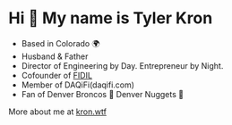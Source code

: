 Hi 👋 My name is Tyler Kron
===========================

* Based in Colorado 🌍 
* Husband & Father
* Director of Engineering by Day. Entrepreneur by Night. 
* Cofounder of [FIDIL](fidil.dev)
* Member of DAQiFi(daqifi.com)
* Fan of Denver Broncos 🏈 Denver Nuggets 🏀

More about me at [kron.wtf](kron.wtf)
